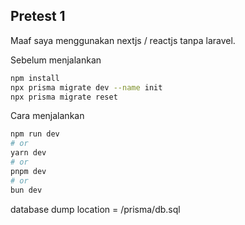 

## Pretest 1

Maaf saya menggunakan nextjs / reactjs tanpa laravel.


Sebelum menjalankan

```bash
npm install
npx prisma migrate dev --name init
npx prisma migrate reset

```

Cara menjalankan

```bash
npm run dev
# or
yarn dev
# or
pnpm dev
# or
bun dev
```

database dump location = /prisma/db.sql
